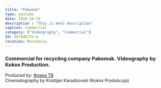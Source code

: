 ```yaml
---
title: "Pakomak"
type: youtube
date: 2020-10-29
description : "This is meta description"
caption: Commercial
category: ["Videography", "Commercial"]
Id: S8f9dDJ7h-A
location: Macedonia
---
```


### Commercial for recycling company Pakomak. Videography by Kokos Production.

Produced by: [Флека ТВ](https://www.facebook.com/FlekaTV)  
Cinematography by Kristijan Karadzovski (Kokos Produkcuja)
